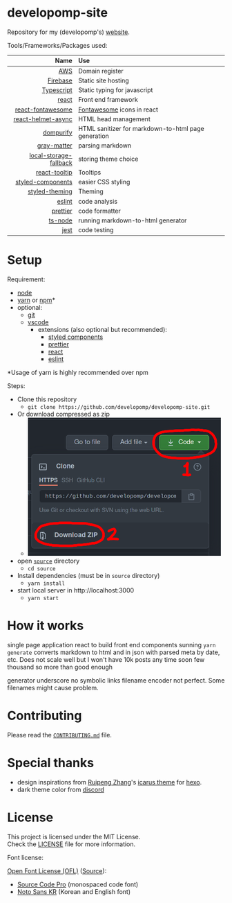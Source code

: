 # developomp-site

Repository for my (developomp's) <a href="https://developomp.com" target="_blank">website</a>.

Tools/Frameworks/Packages used:

|                                                                          Name | Use                                                   |
| ----------------------------------------------------------------------------: | :---------------------------------------------------- |
|                                                 [AWS](https://aws.amazon.com) | Domain register                                       |
|                                       [Firebase](https://firebase.google.com) | Static site hosting                                   |
|                         [Typescript](https://github.com/microsoft/TypeScript) | Static typing for javascript                          |
|                                                  [react](https://reactjs.org) | Front end framework                                   |
|         [react-fontawesome](https://github.com/FortAwesome/react-fontawesome) | [Fontawesome](https://fontawesome.com) icons in react |
|           [react-helmet-async](https://github.com/staylor/react-helmet-async) | HTML head management                                  |
|                              [dompurify](https://github.com/cure53/DOMPurify) | HTML sanitizer for markdown-to-html page generation   |
|                   [gray-matter](https://github.com/jonschlinkert/gray-matter) | parsing markdown                                      |
| [local-storage-fallback](https://github.com/ripeworks/local-storage-fallback) | storing theme choice                                  |
|                      [react-tooltip](https://github.com/wwayne/react-tooltip) | Tooltips                                              |
|   [styled-components](https://github.com/styled-components/styled-components) | easier CSS styling                                    |
|         [styled-theming](https://github.com/styled-components/styled-theming) | Theming                                               |
|                                    [eslint](https://github.com/eslint/eslint) | code analysis                                         |
|                              [prettier](https://github.com/prettier/prettier) | code formatter                                        |
|                              [ts-node](https://github.com/TypeStrong/ts-node) | running markdown-to-html generator                    |
|                                                     [jest](https://jestjs.io) | code testing                                          |

# Setup

Requirement:

-   [node](https://nodejs.org)
-   [yarn](https://github.com/yarnpkg/yarn) or [npm](https://github.com/npm/cli)\*
-   optional:
    -   [git](https://git-scm.com)
    -   [vscode](https://code.visualstudio.com)
        -   extensions (also optional but recommended):
            -   [styled components](https://marketplace.visualstudio.com/items?itemName=jpoissonnier.vscode-styled-components)
            -   [prettier](https://marketplace.visualstudio.com/items?itemName=esbenp.prettier-vscode)
            -   [react](https://marketplace.visualstudio.com/items?itemName=dsznajder.es7-react-js-snippets)
            -   [eslint](https://marketplace.visualstudio.com/items?itemName=dbaeumer.vscode-eslint)

\*Usage of yarn is highly recommended over npm

Steps:

-   Clone this repository
    -   `git clone https://github.com/developomp/developomp-site.git`
-   Or download compressed as zip
    -   ![](./downloading.png)
-   open [`source`](./source) directory
    -   `cd source`
-   Install dependencies (must be in `source` directory)
    -   `yarn install`
-   start local server in http://localhost:3000
    -   `yarn start`

# How it works

single page application
react to build front end
components
sunning `yarn generate` converts markdown to html and in json with parsed meta
by date, etc.
Does not scale well but I won't have 10k posts any time soon
few thousand so more than good enough

generator underscore
no symbolic links
filename encoder not perfect. Some filenames might cause problem.

# Contributing

Please read the [`CONTRIBUTING.md`](./CONTRIBUTING.md) file.

# Special thanks

-   design inspirations from [Ruipeng Zhang](https://github.com/ppoffice)'s [icarus theme](https://github.com/ppoffice/hexo-theme-icarus) for [hexo](https://github.com/hexojs/hexo).
-   dark theme color from [discord](http://discord.com)

# License

This project is licensed under the MIT License.<br>
Check the [LICENSE](./LICENSE) file for more information.

Font license:

[Open Font License (OFL)](./LICENSE_OFL) ([Source](https://scripts.sil.org/cms/scripts/page.php?site_id=nrsi&id=OFL#5667e9e4)):

-   [Source Code Pro](https://fonts.google.com/specimen/Source+Code+Pro?query=source+code+pro) (monospaced code font)
-   [Noto Sans KR](https://fonts.google.com/specimen/Noto+Sans+KR) (Korean and English font)
